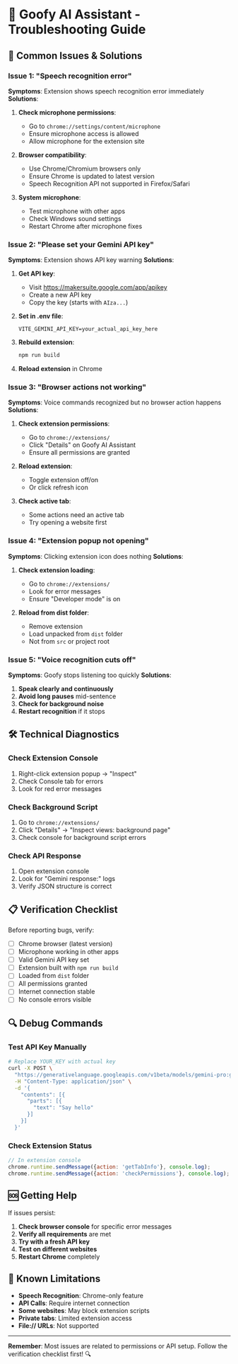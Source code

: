 # 🔧 Goofy AI Assistant - Troubleshooting Guide

## 🚨 Common Issues & Solutions

### Issue 1: "Speech recognition error" 
**Symptoms**: Extension shows speech recognition error immediately
**Solutions**:
1. **Check microphone permissions**:
   - Go to `chrome://settings/content/microphone`
   - Ensure microphone access is allowed
   - Allow microphone for the extension site

2. **Browser compatibility**:
   - Use Chrome/Chromium browsers only
   - Ensure Chrome is updated to latest version
   - Speech Recognition API not supported in Firefox/Safari

3. **System microphone**:
   - Test microphone with other apps
   - Check Windows sound settings
   - Restart Chrome after microphone fixes

### Issue 2: "Please set your Gemini API key"
**Symptoms**: Extension shows API key warning
**Solutions**:
1. **Get API key**:
   - Visit https://makersuite.google.com/app/apikey
   - Create a new API key
   - Copy the key (starts with `AIza...`)

2. **Set in .env file**:
   ```
   VITE_GEMINI_API_KEY=your_actual_api_key_here
   ```

3. **Rebuild extension**:
   ```bash
   npm run build
   ```

4. **Reload extension** in Chrome

### Issue 3: "Browser actions not working"
**Symptoms**: Voice commands recognized but no browser action happens
**Solutions**:
1. **Check extension permissions**:
   - Go to `chrome://extensions/`
   - Click "Details" on Goofy AI Assistant
   - Ensure all permissions are granted

2. **Reload extension**:
   - Toggle extension off/on
   - Or click refresh icon

3. **Check active tab**:
   - Some actions need an active tab
   - Try opening a website first

### Issue 4: "Extension popup not opening"
**Symptoms**: Clicking extension icon does nothing
**Solutions**:
1. **Check extension loading**:
   - Go to `chrome://extensions/`
   - Look for error messages
   - Ensure "Developer mode" is on

2. **Reload from dist folder**:
   - Remove extension
   - Load unpacked from `dist` folder
   - Not from `src` or project root

### Issue 5: "Voice recognition cuts off"
**Symptoms**: Goofy stops listening too quickly
**Solutions**:
1. **Speak clearly and continuously**
2. **Avoid long pauses** mid-sentence
3. **Check for background noise**
4. **Restart recognition** if it stops

## 🛠 Technical Diagnostics

### Check Extension Console
1. Right-click extension popup → "Inspect"
2. Check Console tab for errors
3. Look for red error messages

### Check Background Script
1. Go to `chrome://extensions/`
2. Click "Details" → "Inspect views: background page"
3. Check console for background script errors

### Check API Response
1. Open extension console
2. Look for "Gemini response:" logs
3. Verify JSON structure is correct

## 📋 Verification Checklist

Before reporting bugs, verify:

- [ ] Chrome browser (latest version)
- [ ] Microphone working in other apps
- [ ] Valid Gemini API key set
- [ ] Extension built with `npm run build`
- [ ] Loaded from `dist` folder
- [ ] All permissions granted
- [ ] Internet connection stable
- [ ] No console errors visible

## 🔍 Debug Commands

### Test API Key Manually
```bash
# Replace YOUR_KEY with actual key
curl -X POST \
  "https://generativelanguage.googleapis.com/v1beta/models/gemini-pro:generateContent?key=YOUR_KEY" \
  -H "Content-Type: application/json" \
  -d '{
    "contents": [{
      "parts": [{
        "text": "Say hello"
      }]
    }]
  }'
```

### Check Extension Status
```javascript
// In extension console
chrome.runtime.sendMessage({action: 'getTabInfo'}, console.log);
chrome.runtime.sendMessage({action: 'checkPermissions'}, console.log);
```

## 🆘 Getting Help

If issues persist:

1. **Check browser console** for specific error messages
2. **Verify all requirements** are met
3. **Try with a fresh API key**
4. **Test on different websites**
5. **Restart Chrome** completely

## 🎯 Known Limitations

- **Speech Recognition**: Chrome-only feature
- **API Calls**: Require internet connection
- **Some websites**: May block extension scripts
- **Private tabs**: Limited extension access
- **File:// URLs**: Not supported

---

**Remember**: Most issues are related to permissions or API setup. Follow the verification checklist first! 🔍